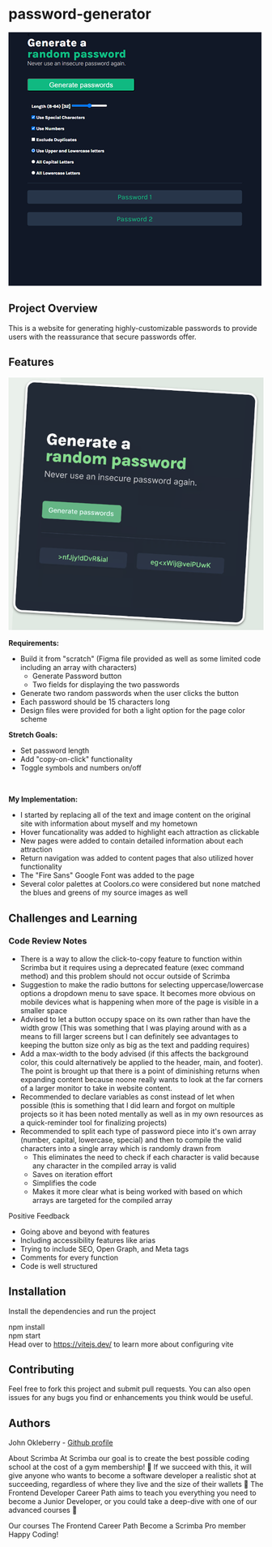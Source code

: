 # password-generator

![Preview image of the final Password Generator](images/project-password-generator.png)

## Project Overview 

This is a website for generating highly-customizable passwords to provide users with the reassurance that secure passwords offer.

## Features

![Example image included with requirements for Hometown Homepage](images/requirements-password-generator.png)

__Requirements:__ <br/>
- Build it from "scratch" (Figma file provided as well as some limited code including an array with characters)
    - Generate Password button
    - Two fields for displaying the two passwords
- Generate two random passwords when the user clicks the button
- Each password should be 15 characters long
- Design files were provided for both a light option for the page color scheme

__Stretch Goals:__ <br/>

- Set password length
- Add "copy-on-click" functionality
- Toggle symbols and numbers on/off

</br>

**My Implementation:**<br/>

- I started by replacing all of the text and image content on the original site with information about myself and my hometown
- Hover funcationality was added to highlight each attraction as clickable
- New pages were added to contain detailed information about each attraction
- Return navigation was added to content pages that also utilized hover functionality
- The "Fire Sans" Google Font was added to the page
- Several color palettes at Coolors.co were considered but none matched the blues and greens of my source images as well

## Challenges and Learning

### Code Review Notes

- There is a way to allow the click-to-copy feature to function within Scrimba but it requires using a deprecated feature (exec command method) and this problem should not occur outside of Scrimba
- Suggestion to make the radio buttons for selecting uppercase/lowercase options a dropdown menu to save space. It becomes more obvious on mobile devices what is happening when more of the page is visible in a smaller space
- Advised to let a button occupy space on its own rather than have the width grow (This was something that I was playing around with as a means to fill larger screens but I can definitely see advantages to keeping the button size only as big as the text and padding requires)
- Add a max-width to the body advised (if this affects the background color, this could alternatively be applied to the header, main, and footer). The point is brought up that there is a point of diminishing returns when expanding content because noone really wants to look at the far corners of a larger monitor to take in website content.
- Recommended to declare variables as const instead of let when possible (this is something that I did learn and forgot on multiple projects so it has been noted mentally as well as in my own resources as a quick-reminder tool for finalizing projects)
- Recommended to split each type of password piece into it's own array (number, capital, lowercase, special) and then to compile the valid characters into a single array which is randomly drawn from
    - This eliminates the need to check if each character is valid because any character in the compiled array is valid
    - Saves on iteration effort
    - Simplifies the code
    - Makes it more clear what is being worked with based on which arrays are targeted for the compiled array


Positive Feedback

- Going above and beyond with features
- Including accessibility features like arias
- Trying to include SEO, Open Graph, and Meta tags
- Comments for every function
- Code is well structured



## Installation
Install the dependencies and run the project

npm install<br/>
npm start<br/>
Head over to https://vitejs.dev/ to learn more about configuring vite

## Contributing
Feel free to fork this project and submit pull requests. You can also open issues for any bugs you find or enhancements you think would be useful.

## Authors
John Okleberry - [Github profile](https://github.com/John-Okleberry)


About Scrimba
At Scrimba our goal is to create the best possible coding school at the cost of a gym membership! 💜 If we succeed with this, it will give anyone who wants to become a software developer a realistic shot at succeeding, regardless of where they live and the size of their wallets 🎉 The Frontend Developer Career Path aims to teach you everything you need to become a Junior Developer, or you could take a deep-dive with one of our advanced courses 🚀

Our courses
The Frontend Career Path
Become a Scrimba Pro member
Happy Coding!

